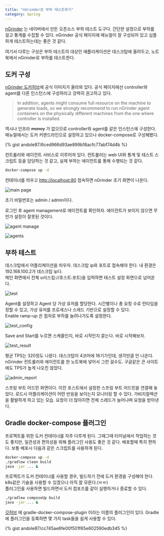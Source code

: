 ```yaml
---
title: "nGrinder로 부하 테스트하기"
category: Spring
---
```


[nGrinder](https://github.com/naver/ngrinder) 는 네이버에서 만든 오픈소스 부하 테스트 도구다. 간단한 설정으로 부하를 걸고 통계를 수집할 수 있다. nGrinder 공식 페이지에 매뉴얼이 잘 구성되어 있고 심플하게 테스트하는데는 좋은 것 같다.  

여기서 다루는 구성은 부하 테스트의 대상인 애플리케이션은 데스크탑에 올려두고, 노트북에서 nGrinder로 부하를 테스트한다.

## 도커 구성

[nGrinder 도커허브](https://hub.docker.com/u/ngrinder)에 공식 이미지가 올라와 있다. 공식 페이지에선 controller와 agent를 다른 인스턴스에 구성하라고 강력히 권고하고 있다. 

> In addition, agents might consume full resource on the machine to generate loads, so we strongly recommend to run nGrinder agent containers on the physically different machines from the one where controller is installed.

역시나 인프라 ~~money~~ 가 없으므로 controller와 agent를 같은 인스턴스에 구성한다. 매뉴얼에서는 도커 커맨드라인으로 설정하고 있으나 docker-compose로 구성해봤다.  

{% gist andole87/6ced966d93ae899b18acfc77abf74d4b %}

컨트롤러와 에이전트 서비스로 이루어져 있다. 컨트롤러는 web UI와 통계 및 테스트 스크립트 등을 담당하는 것 같고, 실제 부하는 에이전트를 통해 수행되는 것 같다.  

```bash
docker-compose up -d
```

컨테이너를 띄우고 [http://localhost:80](http://localhost:80) 접속하면 nGrinder 초기 화면이 나온다.

![main page](https://user-images.githubusercontent.com/40727649/73035656-50ca4c00-3e8c-11ea-8687-d0be097f69e4.png)

초기 비밀번호는 admin / admin이다. 

로그인 후 agent management로 에이전트를 확인하자. 에이전트가 보이지 않으면 무언가 설정이 잘못된 것이다.

![agent manage](https://user-images.githubusercontent.com/40727649/73036064-9afffd00-3e8d-11ea-96d8-03b397023b32.png)

![agents](https://user-images.githubusercontent.com/40727649/73036067-9cc9c080-3e8d-11ea-9e38-54e5e6ce6cb1.png)

## 부하 테스트

데스크탑에서 어플리케이션을 띄우자. 데스크탑 ip와 포트로 접속해야 한다. 내 환경은 192.168.100.2가 데스크탑 ip다.  
메인 화면에서 전체 url(스킴://호스트:포트)을 입력하면 테스트 설정 화면으로 넘어온다. 

![test](https://user-images.githubusercontent.com/40727649/73038589-4f058600-3e96-11ea-86ad-0528a414aa24.png)

Agent를 설정하고 Agent 당 가상 유저를 할당한다. 시간별이나 총 요청 수로 런타임을 정할 수 있고, 가상 유저를 프로세스나 스레드 기반으로 설정할 수 있다.  
Enable ramp-up 은 점차로 부하를 늘려나가도록 설정한다. 

![test_config](https://user-images.githubusercontent.com/40727649/73048722-6ad05280-3ebd-11ea-8d8a-49e26f382f21.png)

Save and Start를 누르면 스케줄인지, 바로 시작인지 묻는다. 바로 시작해보자. 

![test_result](https://user-images.githubusercontent.com/40727649/73048715-6441db00-3ebd-11ea-893d-06f7df42f6fa.png)

평균 TPS는 320정도 나왔다. 데스크탑이 4코어에 16기가인데, 생각만큼 안 나온다. nGrinder 컨트롤러와 에이전트를 한 노트북에 넣어서 그런 걸수도. 구글같은 큰 사이트에도 TPS가 높게 나오진 않았다.  

![admin_report](https://user-images.githubusercontent.com/40727649/73048725-6dcb4300-3ebd-11ea-8933-404e6de4fd97.png)

스프링 부트 어드민 화면이다. 이전 포스트에서 설정한 스프링 부트 어드민을 연결해 놓았다. 로드시 어플리케이션이 어떤 반응을 보이는지 모니터링 할 수 있다. 가비지컬렉션을 활발하게 하고 있는 모습.  요청이 더 많아지면 전체 스레드가 늘어나며 요청을 받아낸다.

## Gradle docker-compose 플러그인

프로젝트를 위한 도커 컨테이너를 자주 다루게 된다. 그때그때 터미널에서 작업하는 것도 좋지만, 일관성과 편의성을 위해 플러그인 사용도 좋은 것 같다. 배포할때 특히 편하다. 보통 배포시 다음과 같은 스크립트를 사용하게 된다. 

```bash
docker-compose up -d
./gradlew clean build
java -jar ... &
```

프로젝트가 도커 컨테이너를 사용할 경우, 빌드하기 전에 도커 환경을 구성해야 한다. k8s같은 기술을 사용할 수 있겠으나 아직 잘 모른다.(ㅠㅠ)  
플러그인을 사용하면 빌드하면서 도커 컴포즈를 같이 실행하거나 종료할 수 있다. 

```bash
./gradlew composeUp build 
java -jar ... &
```

[깃허브](https://github.com/avast/gradle-docker-compose-plugin) 에 gradle-docker-compose-plugin 이라는 이름의 플러그인이 있다. Gradle에 플러그인을 등록하면 몇 가지 task들을 쉽게 사용할 수 있다. 


{% gist andole87/cc745ae6fe00f501f65e602590edb345 %}


